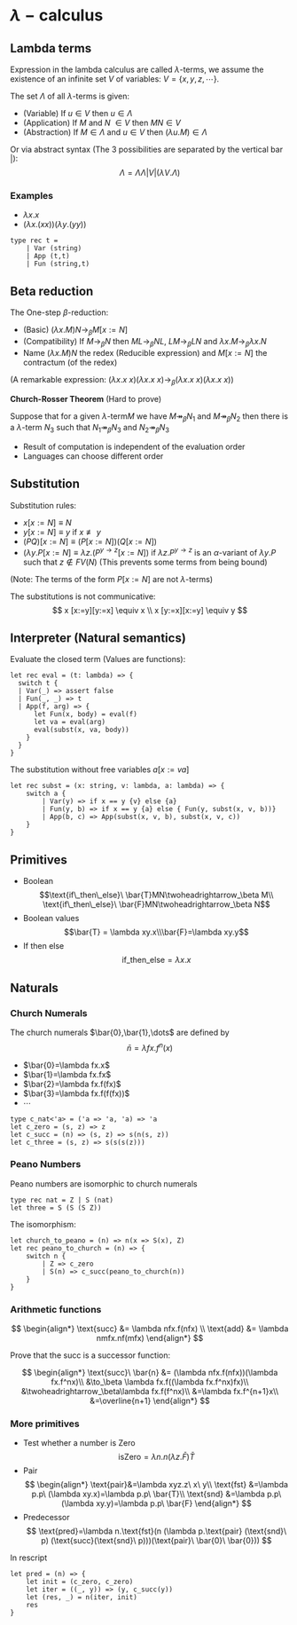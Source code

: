 # $\lambda-\text{calculus}$
## Lambda terms
Expression in the lambda calculus are called $\lambda\text{-terms}$, we assume the existence of an infinite set $V$ of variables: $V=\{x,y,z,\cdots\}$.

The set $\Lambda$ of all $\lambda\text{-terms}$ is given:
- (Variable) If $u \in V$ then $u \in \Lambda$
- (Application) If $M$ and $N$ $\in V$ then $MN \in V$
- (Abstraction) If $M \in \Lambda$ and $u\in V$ then $(\lambda u.M)\in \Lambda$

Or via abstract syntax (The 3 possibilities are separated by the vertical bar |):
$$
\Lambda = \Lambda \Lambda | V | (\lambda V. \Lambda)
$$

### Examples
- $\lambda x.x$
- $(\lambda x.(xx))(\lambda y.(yy))$

```rescript
type rec t = 
    | Var (string)
    | App (t,t)
    | Fun (string,t)
```

## Beta reduction
The One-step $\beta\text{-reduction}$:
- (Basic) $(\lambda x.M ) N \to _\beta M[x:=N]$
- (Compatibility) If $M \to_\beta N$ then $ML \to_\beta NL$, $LM \to _\beta LN$ and $\lambda x .M \to_\beta \lambda x .N$
- Name $(\lambda x.M ) N$ the redex (Reducible expression) and $M[x:=N]$ the contractum (of the redex)

(A remarkable expression: $(\lambda x . x \ x)(\lambda x . x \ x ) \to_\beta (\lambda x . x \ x )(\lambda x . x \ x )$)

**Church-Rosser Theorem** (Hard to prove)

Suppose that for a given $\lambda\text{-term} M$ we have $M \twoheadrightarrow_\beta N_1$ and $M \twoheadrightarrow_\beta N_2$ then there is a $\lambda\text{-term}$ $N_3$ such that $N_1 \twoheadrightarrow_\beta N_3$ and $N_2 \twoheadrightarrow_\beta N_3$

- Result of computation is independent of the evaluation order
- Languages can choose different order

## Substitution
Substitution rules:
- $x[x:=N]\equiv N$
- $y[x:=N]\equiv y$ if $x \not\equiv y$
- $(PQ)[x:=N] \equiv (P[x:= N])(Q[x:=N])$
- $(\lambda y.P [x:=N] \equiv \lambda z. (P^{y\to z}[x:=N])$ if $\lambda z.P ^{y\to z}$ is an $\alpha\text{-variant}$ of $\lambda y.P$ such that $z \not\in FV(N)$ (This prevents some terms from being bound)

(Note: The terms of the form $P[x:=N]$ are not $\lambda\text{-terms}$)

The substitutions is not communicative:
$$
x [x:=y][y:=x] \equiv x \\
x [y:=x][x:=y] \equiv y
$$

## Interpreter (Natural semantics)
Evaluate the closed term (Values are functions):
```rescript
let rec eval = (t: lambda) => {
  switch t {
  | Var(_) => assert false
  | Fun(_, _) => t
  | App(f, arg) => {
      let Fun(x, body) = eval(f)
      let va = eval(arg)
      eval(subst(x, va, body))
    }
  }
}
```

The substitution without free variables $a[x:=va]$
```rescript
let rec subst = (x: string, v: lambda, a: lambda) => {
    switch a {
        | Var(y) => if x == y {v} else {a}
        | Fun(y, b) => if x == y {a} else { Fun(y, subst(x, v, b))}
        | App(b, c) => App(subst(x, v, b), subst(x, v, c))
    }
}
```

## Primitives
- Boolean
$$\text{if\_then\_else}\ \bar{T}MN\twoheadrightarrow_\beta M\\ \text{if\_then\_else}\ \bar{F}MN\twoheadrightarrow_\beta N$$
- Boolean values
$$\bar{T} = \lambda xy.x\\\bar{F}=\lambda xy.y$$
- If then else
$$\text{if\_then\_else}=\lambda x.x$$

## Naturals
### Church Numerals
The church numerals $\bar{0},\bar{1},\dots$ are defined by
$$\bar{n}=\lambda fx.f^n(x)$$
- $\bar{0}=\lambda fx.x$
- $\bar{1}=\lambda fx.fx$
- $\bar{2}=\lambda fx.f(fx)$
- $\bar{3}=\lambda fx.f(f(fx))$
- $\cdots$
```rescript
type c_nat<'a> = ('a => 'a, 'a) => 'a
let c_zero = (s, z) => z
let c_succ = (n) => (s, z) => s(n(s, z))
let c_three = (s, z) => s(s(s(z)))
```


### Peano Numbers
Peano numbers are isomorphic to church numerals
```rescript
type rec nat = Z | S (nat)
let three = S (S (S Z))
```
The isomorphism:
```rescript
let church_to_peano = (n) => n(x => S(x), Z)
let rec peano_to_church = (n) => {
    switch n {
        | Z => c_zero
        | S(n) => c_succ(peano_to_church(n))
    }
} 
```

### Arithmetic functions
$$
\begin{align*}
\text{succ} &= \lambda nfx.f(nfx)
\\
\text{add} &= \lambda nmfx.nf(mfx)
\end{align*}
$$

Prove that the succ is a successor function:

$$
\begin{align*}
    \text{succ}\ \bar{n}
    &= (\lambda nfx.f(nfx))(\lambda fx.f^nx)\\ 
    &\to_\beta \lambda fx.f((\lambda fx.f^nx)fx)\\
    &\twoheadrightarrow_\beta\lambda fx.f(f^nx)\\
    &=\lambda fx.f^{n+1}x\\
    &=\overline{n+1}
\end{align*}
$$

### More primitives
- Test whether a number is Zero
$$\text{isZero}=\lambda n.n(\lambda z.\bar{F})\bar{T}$$
- Pair
$$
\begin{align*}
    \text{pair}&=\lambda xyz.z\ x\ y\\ 
    \text{fst} &=\lambda p.p\ (\lambda xy.x)=\lambda p.p\ \bar{T}\\
    \text{snd} &=\lambda p.p\ (\lambda xy.y)=\lambda p.p\ \bar{F}
\end{align*}
$$
- Predecessor
$$
\text{pred}=\lambda n.\text{fst}(n (\lambda p.\text{pair} (\text{snd}\ p) (\text{succ}(\text{snd}\ p)))(\text{pair}\ \bar{0}\ \bar{0}))
$$

In rescript
```rescript
let pred = (n) => {
    let init = (c_zero, c_zero)
    let iter = ((_, y)) => (y, c_succ(y))
    let (res, _) = n(iter, init)
    res
}
```
